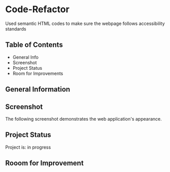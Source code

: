# Code-Refactor
Used semantic HTML codes to make sure the webpage follows accessibility standards



## Table of Contents
* General Info
* Screenshot
* Project Status
* Room for Improvements



## General Information



## Screenshot
The following screenshot demonstrates the web application's appearance. 


## Project Status
Project is: in progress

## Rooom for Improvement